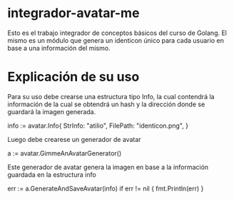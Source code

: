# integrador-avatar-me

Esto es el trabajo integrador de conceptos básicos del curso de Golang.
El mismo es un módulo que genera un identicon único para cada usuario en base a una información del mismo.

# Explicación de su uso

Para su uso debe crearse una estructura tipo Info, la cual contendrá la información de la cual se obtendrá un hash y la dirección donde se guardará la imagen generada.

info := avatar.Info{
		StrInfo:  "atilio",
		FilePath: "identicon.png",
	}

Luego debe crearese un generador de avatar

a := avatar.GimmeAnAvatarGenerator()

Este generador de avatar genera la imagen en base a la información guardada en la estructura info

err := a.GenerateAndSaveAvatar(info)
	if err != nil {
		fmt.Println(err)
	}
